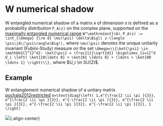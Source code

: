 W numerical shadow
==================

W entangled numerical shadow of a matrix ``A`` of dimension ``d`` is
defined as a probability distribution ``P_A(z)`` on the complex plane,
supported on the [maximally entangled numerical
range](/numerical-range/generalizations/restricted-numerical-range/maximally-entangled-numerical-range)
``W^\mathrm{ent}(A)``. ```` P_A(z) := \int_{\Omega} {\rm d}
\mu(\psi) \delta\Bigl( z-\langle \psi\|A\|\psi\rangle\Bigr),
```` where ``\mu(\psi)`` denotes the unique unitarily invariant
(Fubini-Study) measure on the set ```` \Omega=\\{\ket{\psi} \in
\mathbb{C}^{2^d}: \ket{\psi} = \frac{1}{\sqrt{d}}
\bigotimes_{i=1}^d U_i \left( \ket{10\ldots 0} + \ket{01 \ldots
0} + \ldots + \ket{00 \ldots 1} \right)\\}, ```` where \$U_i \in
SU(2)\$.

Example
-------

W entanglement numerical shadow of a unitary matrix
[puchala2012restricted](@cite) ```` U=\text{diag}\left( 1,e^{\frac{2
\ii \pi }{3}}, e^{\frac{2 \ii \pi }{3}}, e^{-\frac{2 \ii \pi
}{3}}, e^{\frac{2 \ii \pi }{3}}, e^{-\frac{2 \ii \pi }{3}},
e^{-\frac{2 \ii \pi }{3}}, 1 \right) ````

![](/numerical-shadow/w_shadow.png){.align-center}
